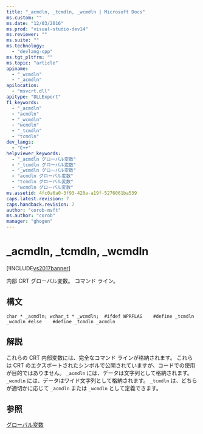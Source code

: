 ```yaml
---
title: "_acmdln, _tcmdln, _wcmdln | Microsoft Docs"
ms.custom: ""
ms.date: "12/03/2016"
ms.prod: "visual-studio-dev14"
ms.reviewer: ""
ms.suite: ""
ms.technology: 
  - "devlang-cpp"
ms.tgt_pltfrm: ""
ms.topic: "article"
apiname: 
  - "_wcmdln"
  - "_acmdln"
apilocation: 
  - "msvcrt.dll"
apitype: "DLLExport"
f1_keywords: 
  - "_acmdln"
  - "acmdln"
  - "_wcmdln"
  - "wcmdln"
  - "_tcmdln"
  - "tcmdln"
dev_langs: 
  - "C++"
helpviewer_keywords: 
  - "_acmdln グローバル変数"
  - "_tcmdln グローバル変数"
  - "_wcmdln グローバル変数"
  - "acmdln グローバル変数"
  - "tcmdln グローバル変数"
  - "wcmdln グローバル変数"
ms.assetid: 4fc0a6a0-3f93-420a-a19f-5276061ba539
caps.latest.revision: 7
caps.handback.revision: 7
author: "corob-msft"
ms.author: "corob"
manager: "ghogen"
---
```

# _acmdln, _tcmdln, _wcmdln
[!INCLUDE[vs2017banner](../assembler/inline/includes/vs2017banner.md)]

内部 CRT グローバル変数。  コマンド ライン。  
  
## 構文  
  
```  
char * _acmdln; wchar_t * _wcmdln;  #ifdef WPRFLAG    #define _tcmdln _wcmdln #else    #define _tcmdln _acmdln  
```  
  
## 解説  
 これらの CRT 内部変数には、完全なコマンド ラインが格納されます。  これらは CRT のエクスポートされたシンボルで公開されていますが、コードでの使用が目的ではありません。  `_acmdln` には、データは文字列として格納されます。  `_wcmdln` には、データはワイド文字列として格納されます。  `_tcmdln` は、どちらが適切かに応じて `_acmdln` または `_wcmdln` として定義できます。  
  
## 参照  
 [グローバル変数](../c-runtime-library/global-variables.md)